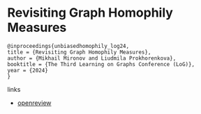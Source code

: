 # Revisiting Graph Homophily Measures

```
@inproceedings{unbiasedhomophily_log24,
title = {Revisiting Graph Homophily Measures},
author = {Mikhail Mironov and Liudmila Prokhorenkova},
booktitle = {The Third Learning on Graphs Conference (LoG)},
year = {2024}
}
```

links
- [openreview](https://openreview.net/forum?id=fiFBjLD0LV)
